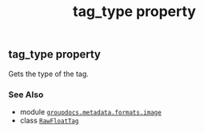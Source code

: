 ﻿---
title: tag_type property
second_title: GroupDocs.Metadata for Python via .NET API References
description: 
type: docs
url: /python-net/groupdocs.metadata.formats.image/rawfloattag/tag_type/
is_root: false
weight: 70
---

## tag_type property


Gets the type of the tag.

### See Also
* module [`groupdocs.metadata.formats.image`](../../)
* class [`RawFloatTag`](/metadata/python-net/groupdocs.metadata.formats.image/rawfloattag)
